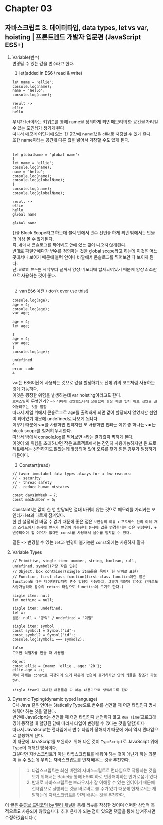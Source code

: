 # Chapter 03

## 자바스크립트 3. 데이터타입, data types, let vs var, hoisting | 프론트엔드 개발자 입문편 (JavaScript ES5+)

1. Variable(변수)<br>
   변경될 수 있는 값을 변수라고 한다.<br>

   1. let(added in ES6 / read & write)

   ```
   let name = 'ellie';
   console.log(name);
   name = 'hello';
   console.log(name);

   result ->
   ellie
   hello
   ```

   우리가 let이라는 키워드를 통해 name을 정의하게 되면 메모리의 한 공간을 가리킬 수 있는 포인터가 생기게 된다<br>따라서 메모리 어딘가에 있는 한 공간에 name값을 ellie로 저장할 수 있게 된다.<br>또한 name이라는 공간에 다른 값을 넣어서 저장할 수도 있게 된다.<br><br>

   ```
   let globalName = 'global name';
   {
   let name = 'ellie';
   console.log(name);
   name = 'hello';
   console.log(name);
   console.log(globalName);
   }
   console.log(name);
   console.log(globalName);

   result ->
   ellie
   hello
   global name

   global name
   ```

   {}을 Block Scope라고 하는데 블럭 안에서 변수 선언을 하게 되면 밖에서는 안을 더 이상 볼 수 없게된다.<br>즉, 밖에서 콘솔로그를 찍어봐도 안에 있는 값이 나오지 않게된다.<br>반대로 파일안에다가 변수를 정의하는 것을 global scope라고 하는데 이것은 어느곳에서나 보이기 때문에 블럭 안이나 바깥에서 콘솔로그를 찍어보면 다 보이게 된다.<br>단, `글로벌 변수`는 시작부터 끝까지 항상 메모리에 탑재되어있기 때문에 항상 최소한으로 사용하는 것이 좋다.<br><br>

   2. var(ES6 이전 / don't ever use this!)

   ```
   console.log(age);
   age = 4;
   console.log(age);
   var age;

   age = 4;
   let age;

   {
   age = 4;
   var age;
   }
   console.log(age);

   undefined
   4
   error code
   4
   ```

   var는 ES6이전에 사용되는 것으로 값을 할당하기도 전에 위의 코드처럼 사용하는 것이 가능하다.<br>이것은 굉장한 위험을 발생하는데 var hoisting이라고도 한다.<br>`호이스팅`이 무엇인가? => `어디에 선언했느냐에 상관없이 항상 제일 먼저 위로 선언을 끌어올려주는 것을 말함`<br>따라서 제일 위에서 콘솔로그로 age를 출력하게 되면 값이 할당되지 않았지만 선언이 되어있기 때문에 undefined로 나오게 됩니다.<br>이렇기 때문에 var를 사용하면 안되지만 또 사용하면 안되는 이유 중 하나는 var는 block scope를 철저히 무시한다.<br>따라서 밖에서 console.log를 찍어보면 `4`라는 결과값이 찍히게 된다.<br>이것이 왜 위험을 초래하냐면 작은 프로젝트에서는 간간히 사용가능하지만 큰 프로젝트에서는 선언하지도 않았는데 할당되어 있어 오류를 찾기 힘든 경우가 발생하기 때문이다.<br>

   3. Constant(read)<br>

   ```
   // favor immutabel data types always for a few reasons:
   // - security
   // - thread safety
   // - reduce human mistakes

   const daysInWeek = 7;
   const maxNumber = 5;
   ```

   Constants는 값이 한 번 할당되면 절대 바뀌지 않는 것으로 메모리를 가리키는 포인터가 let과 다르게 잠겨있다.<br>한 번 설정되면 바꿀 수 없기 때문에 좋은 점은 `보안상의 이유` + `프로세스 안의 여러 개의 스레드에서 동시에 변수가 변경이 가능한데 동시에 값을 변경한다는 것은 위험하다.` + `변경되어야 할 이유가 없다면 const를 사용해서 실수를 방지할 수 있다.`<br>

   결론 -> 변경될 수 있는 `let`과 변경이 불가능한 `const`외에는 사용하지 말자!<br>

2. Variable Types<br>

   ```
   // Primitive, single item: number, string, boolean, null, undefined, symbol(가장 작은 단위)
   // Object, box container(single itme들을 묶어서 한 단위로 표현)
   // Function, first-class function(first-class function이란 말은 function도 다른 데이터타입처럼 변수 할당이 가능하고, 그렇기 때문에 함수의 인자로도 사용가능하며 함수의 return 타입으로 function이 오기도 한다.)

   single item: null
   let nothing = null;

   single item: undefined;
   let x;
   결론: null = "공익" / undefined = "미필"

   single item: symbol
   const symbol1 = Symbol("id");
   const symbol2 = Symbol("id");
   console.log(symbol1 === symbol2);

   false
   고유한 식별자를 만들 때 사용함

   Object
   const ellie = {name: 'ellie', age: '20'};
   ellie.age = 21;
   객체 자체는 const로 지정되어 있기 때문에 변경이 불가하지만 안의 키들을 참조가 가능하다.

   single item의 자세한 내용들은 다 아는 내용이므로 생략하도록 한다.
   ```

3. Dynamic Typing(dynamic typed language)<br>
   C나 Java 같은 언어는 Statically Type으로 변수를 선언할 때 어떤 타입인지 명시해줘야 하는 것을 말한다.<br>반면에 JavaSciprt는 선언할 때 어떤 타입인지 선언하지 않고 `Run Time`(프로그래밍이 동작할 때 할당된 값에 따라서 타입이 변경될 수 있다는 것을 말함)이다.<br>따라서 JavaScript는 런타임에서 변수 타입이 정해지기 때문에 에러 역시 런타임으로 발생하게 된다.<br>이 때문에 JavaScript를 보완하기 위해 나온 것이 `TypeScript`로 JavaScript 위에 Type이 더해진 방식이다.<br>그렇다면 자바스크립트가 아닌 타입스크립트를 배워야 하는 것이 아닌가 하는 의문이 들 수 있는데 우리는 자바스크립트를 먼저 배우는 것을 추천한다.<br>

   > 1. 타입스크립트는 최신 버전의 자바스크립트로 런타임으로 작동하는 것을 보기 위해서는 Babel을 통해 ES6이하로 변환해야하는 번거로움이 있다<br>
   > 2. 반대로 자바스크립트는 브라우저가 잘 이해할 수 있는 언어이기 때문에 런타임으로 실행되는 것을 바로바로 볼 수가 있기 때문에 현재로서는 개발하는데 자바스크립트를 먼저 배우는 것을 추천한다.

이 글은 [유튜브 드림코딩 by 엘리 채널](https://www.youtube.com/watch?v=tJieVCgGzhs&list=PLv2d7VI9OotTVOL4QmPfvJWPJvkmv6h-2&index=3)을 통해 리뷰를 작성한 것이며 어떠한 상업적 목적으로도 사용되지 않았습니다. 추후 문제가 되는 점이 있으면 댓글을 통해 남겨주시면 수정하겠습니다 :)
